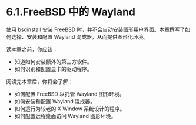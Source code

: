 # 6.1.FreeBSD 中的 Wayland

使用 bsdinstall 安装 FreeBSD 时，并不会自动安装图形用户界面。本章撰写了如何选择、安装和配置 Wayland 混成器，从而提供图形化环境。

读本章之前，你应该：

* 知道如何安装额外的第三方软件。
* 如何识别和配置显卡的驱动程序。

阅读完本章后，你将会了解：

* 如何配置 FreeBSD 以托管 Wayland 图形环境。
* 如何安装和配置 Wayland 混成器。
* 如何运行为较老的 X Window 系统设计的程序。
* 如何配置远程桌面访问 Wayland 图形环境。
